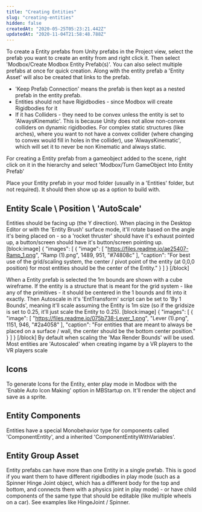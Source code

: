 ```yaml
---
title: "Creating Entities"
slug: "creating-entities"
hidden: false
createdAt: "2020-05-25T05:23:21.442Z"
updatedAt: "2020-11-04T21:58:48.788Z"
---
```

​To create a Entity prefabs from Unity prefabs in the Project view, select the prefab you want to create an entity from and right click it. Then select 'Modbox/Create Modbox Entity Prefab(s)'. You can also select multiple prefabs at once for quick creation. Along with the entity prefab a 'Entity Asset' will also be created that links to the prefab.

* 'Keep Prefab Connection' means the prefab is then kept as a nested prefab in the entity prefab.
* Entities should not have Rigidbodies - since Modbox will create Rigidbodies for it
* If it has Colliders - they need to be convex unless the entity is set to 'AlwaysKinematic'. This is because Unity does not allow non-convex colliders on dynamic rigidbodies. For complex static structures (like arches), where you want to not have a convex collider (where changing to convex would fill in holes in the collider), use 'AlwaysKinematic', which will set it to never be non Kinematic and always static.

For creating a Entity prefab from a gameobject added to the scene, right click on it in the hierarchy and select 'Modbox/Turn GameObject Into Entity Prefab'

Place your Entity prefab in your mod folder (usually in a 'Entities' folder, but not required). It should then show up as a option to build with.

## Entity Scale \ Position \ 'AutoScale'
Entities should be facing up (the Y direction). When placing in the Desktop Editor or with the 'Entity Brush' surface mode, it'll rotate based on the angle it's being placed on - so a 'rocket thruster' should have it's exhaust pointed up, a button/screen should have it's button/screen pointing up.
 
[block:image]
{
  "images": [
    {
      "image": [
        "https://files.readme.io/ae25407-Ramp_1.png",
        "Ramp (1).png",
        1489,
        951,
        "#74808c"
      ],
      "caption": "For best use of the grid/scaling system, the center / pivot point of the entity (at 0,0,0 position) for most entities should be the center of the Entity."
    }
  ]
}
[/block]

When a Entity prefab is selected the 1m bounds are shown with a cube wireframe. If the entity is a structure that is meant for the grid system - like any of the primitives - it should be centered in the 1 bounds and fit into it exactly. Then Autoscale in it's 'EntTransform' script can be set to 'By 1 Bounds', meaning it'll scale assuming the Entity is 1m size (so if the gridsize is set to 0.25, it'll just scale the Entity to 0.25).
[block:image]
{
  "images": [
    {
      "image": [
        "https://files.readme.io/075b738-Lever_1.png",
        "Lever (1).png",
        1151,
        946,
        "#2a4058"
      ],
      "caption": "For entities that are meant to always be placed on a surface / wall, the center should be the bottom center position."
    }
  ]
}
[/block]
By default when scaling the 'Max Render Bounds' will be used.  Most entities are 'Autoscaled' when creating ingame by a VR players to the VR players scale

## Icons
To generate Icons for the Entity, enter play mode in Modbox with the 'Enable Auto Icon Making' option in MBStartup on. It'll render the object and save as a sprite.

## Entity Components
Entities have a special Monobehavior type for components called 'ComponentEntity', and a inherited 'ComponentEntityWithVariables'. 

## Entity Group Asset
Entity prefabs can have more than one Entity in a single prefab. This is good if you want them to have different rigidbodies in play mode (such as a Spinner Hinge Joint object, which has a different body for the top and bottom, and connects them with a physics joint in play mode) - or have child components of the same type that should be editable (like multiple wheels on a car). See examples like HingeJoint / Spinner.

​